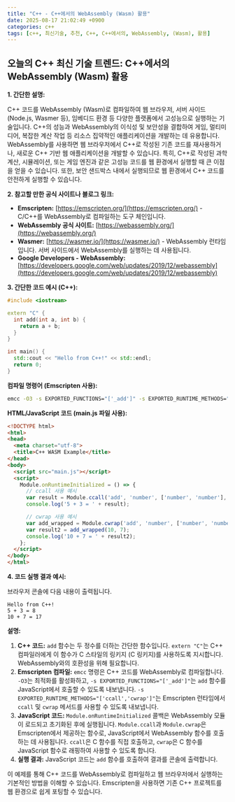 ```yaml
---
title: "C++ - C++에서의 WebAssembly (Wasm) 활용"
date: 2025-08-17 21:02:49 +0900
categories: c++
tags: [c++, 최신기술, 추천, C++, C++에서의, WebAssembly, (Wasm), 활용]
---
```


## 오늘의 C++ 최신 기술 트렌드: **C++에서의 WebAssembly (Wasm) 활용**

**1. 간단한 설명:**

C++ 코드를 WebAssembly (Wasm)로 컴파일하여 웹 브라우저, 서버 사이드 (Node.js, Wasmer 등), 임베디드 환경 등 다양한 플랫폼에서 고성능으로 실행하는 기술입니다. C++의 성능과 WebAssembly의 이식성 및 보안성을 결합하여 게임, 멀티미디어, 복잡한 계산 작업 등 리소스 집약적인 애플리케이션을 개발하는 데 유용합니다.  WebAssembly를 사용하면 웹 브라우저에서 C++로 작성된 기존 코드를 재사용하거나, 새로운 C++ 기반 웹 애플리케이션을 개발할 수 있습니다.  특히, C++로 작성된 과학 계산, 시뮬레이션, 또는 게임 엔진과 같은 고성능 코드를 웹 환경에서 실행할 때 큰 이점을 얻을 수 있습니다. 또한, 보안 샌드박스 내에서 실행되므로 웹 환경에서 C++ 코드를 안전하게 실행할 수 있습니다.

**2. 참고할 만한 공식 사이트나 블로그 링크:**

*   **Emscripten:** [https://emscripten.org/](https://emscripten.org/) - C/C++를 WebAssembly로 컴파일하는 도구 체인입니다.
*   **WebAssembly 공식 사이트:** [https://webassembly.org/](https://webassembly.org/)
*   **Wasmer:** [https://wasmer.io/](https://wasmer.io/) - WebAssembly 런타임입니다. 서버 사이드에서 WebAssembly를 실행하는 데 사용됩니다.
*   **Google Developers - WebAssembly:** [https://developers.google.com/web/updates/2019/12/webassembly](https://developers.google.com/web/updates/2019/12/webassembly)

**3. 간단한 코드 예시 (C++):**

```cpp
#include <iostream>

extern "C" {
  int add(int a, int b) {
    return a + b;
  }
}

int main() {
  std::cout << "Hello from C++!" << std::endl;
  return 0;
}
```

**컴파일 명령어 (Emscripten 사용):**

```bash
emcc -O3 -s EXPORTED_FUNCTIONS="['_add']" -s EXPORTED_RUNTIME_METHODS="['ccall','cwrap']" main.cpp -o main.js
```

**HTML/JavaScript 코드 (main.js 파일 사용):**

```html
<!DOCTYPE html>
<html>
<head>
  <meta charset="utf-8">
  <title>C++ WASM Example</title>
</head>
<body>
  <script src="main.js"></script>
  <script>
    Module.onRuntimeInitialized = () => {
      // ccall 사용 예시
      var result = Module.ccall('add', 'number', ['number', 'number'], [5, 3]);
      console.log('5 + 3 = ' + result);

      // cwrap 사용 예시
      var add_wrapped = Module.cwrap('add', 'number', ['number', 'number']);
      var result2 = add_wrapped(10, 7);
      console.log('10 + 7 = ' + result2);
    };
  </script>
</body>
</html>
```

**4. 코드 실행 결과 예시:**

브라우저 콘솔에 다음 내용이 출력됩니다.

```
Hello from C++!
5 + 3 = 8
10 + 7 = 17
```

**설명:**

1.  **C++ 코드:** `add` 함수는 두 정수를 더하는 간단한 함수입니다.  `extern "C"`는 C++ 컴파일러에게 이 함수가 C 스타일의 링키지 (C 링키지)를 사용하도록 지시합니다. WebAssembly와의 호환성을 위해 필요합니다.
2.  **Emscripten 컴파일:** `emcc` 명령은 C++ 코드를 WebAssembly로 컴파일합니다. `-O3`는 최적화를 활성화하고, `-s EXPORTED_FUNCTIONS="['_add']"`는 `add` 함수를 JavaScript에서 호출할 수 있도록 내보냅니다. `-s EXPORTED_RUNTIME_METHODS="['ccall','cwrap']"`는 Emscripten 런타임에서 `ccall` 및 `cwrap` 메서드를 사용할 수 있도록 내보냅니다.
3.  **JavaScript 코드:**  `Module.onRuntimeInitialized` 콜백은 WebAssembly 모듈이 로드되고 초기화된 후에 실행됩니다.  `Module.ccall`과 `Module.cwrap`은 Emscripten에서 제공하는 함수로, JavaScript에서 WebAssembly 함수를 호출하는 데 사용됩니다. `ccall`은 C 함수를 직접 호출하고, `cwrap`은 C 함수를 JavaScript 함수로 래핑하여 사용할 수 있도록 합니다.
4.  **실행 결과:** JavaScript 코드는 `add` 함수를 호출하여 결과를 콘솔에 출력합니다.

이 예제를 통해 C++ 코드를 WebAssembly로 컴파일하고 웹 브라우저에서 실행하는 기본적인 방법을 이해할 수 있습니다.  Emscripten을 사용하면 기존 C++ 프로젝트를 웹 환경으로 쉽게 포팅할 수 있습니다.

